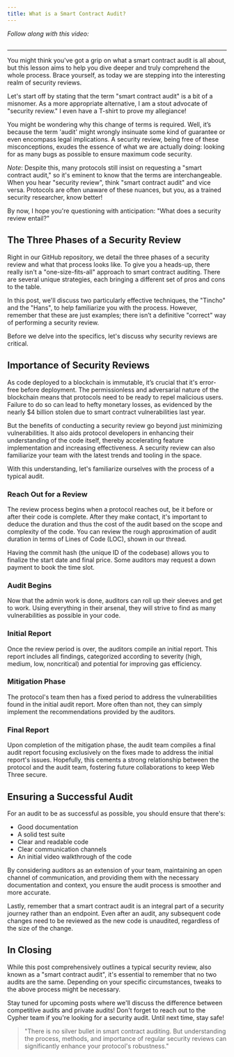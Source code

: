 ```yaml
---
title: What is a Smart Contract Audit?
---
```


_Follow along with this video:_

## 

---

You might think you've got a grip on what a smart contract audit is all about, but this lesson aims to help you dive deeper and truly comprehend the whole process. Brace yourself, as today we are stepping into the interesting realm of security reviews.

Let's start off by stating that the term "smart contract audit" is a bit of a misnomer. As a more appropriate alternative, I am a stout advocate of "security review." I even have a T-shirt to prove my allegiance!

You might be wondering why this change of terms is required. Well, it’s because the term 'audit' might wrongly insinuate some kind of guarantee or even encompass legal implications. A security review, being free of these misconceptions, exudes the essence of what we are actually doing: looking for as many bugs as possible to ensure maximum code security.

_Note_: Despite this, many protocols still insist on requesting a "smart contract audit," so it's eminent to know that the terms are interchangeable. When you hear "security review", think "smart contract audit" and vice versa. Protocols are often unaware of these nuances, but you, as a trained security researcher, know better!

By now, I hope you're questioning with anticipation: "What does a security review entail?"

## The Three Phases of a Security Review

Right in our GitHub repository, we detail the three phases of a security review and what that process looks like. To give you a heads-up, there really isn't a "one-size-fits-all" approach to smart contract auditing. There are several unique strategies, each bringing a different set of pros and cons to the table.

In this post, we'll discuss two particularly effective techniques, the "Tincho" and the "Hans", to help familiarize you with the process. However, remember that these are just examples; there isn’t a definitive "correct" way of performing a security review.

Before we delve into the specifics, let's discuss why security reviews are critical.

## Importance of Security Reviews

As code deployed to a blockchain is immutable, it’s crucial that it's error-free before deployment. The permissionless and adversarial nature of the blockchain means that protocols need to be ready to repel malicious users. Failure to do so can lead to hefty monetary losses, as evidenced by the nearly $4 billion stolen due to smart contract vulnerabilities last year.

But the benefits of conducting a security review go beyond just minimizing vulnerabilities. It also aids protocol developers in enhancing their understanding of the code itself, thereby accelerating feature implementation and increasing effectiveness. A security review can also familiarize your team with the latest trends and tooling in the space.

With this understanding, let's familiarize ourselves with the process of a typical audit.

### Reach Out for a Review

The review process begins when a protocol reaches out, be it before or after their code is complete. After they make contact, it's important to deduce the duration and thus the cost of the audit based on the scope and complexity of the code. You can review the rough approximation of audit duration in terms of Lines of Code (LOC), shown in our thread.

Having the commit hash (the unique ID of the codebase) allows you to finalize the start date and final price. Some auditors may request a down payment to book the time slot.

### Audit Begins

Now that the admin work is done, auditors can roll up their sleeves and get to work. Using everything in their arsenal, they will strive to find as many vulnerabilities as possible in your code.

### Initial Report

Once the review period is over, the auditors compile an initial report. This report includes all findings, categorized according to severity (high, medium, low, noncritical) and potential for improving gas efficiency.

### Mitigation Phase

The protocol's team then has a fixed period to address the vulnerabilities found in the initial audit report. More often than not, they can simply implement the recommendations provided by the auditors.

### Final Report

Upon completion of the mitigation phase, the audit team compiles a final audit report focusing exclusively on the fixes made to address the initial report's issues. Hopefully, this cements a strong relationship between the protocol and the audit team, fostering future collaborations to keep Web Three secure.

## Ensuring a Successful Audit

For an audit to be as successful as possible, you should ensure that there's:

- Good documentation
- A solid test suite
- Clear and readable code
- Clear communication channels
- An initial video walkthrough of the code

By considering auditors as an extension of your team, maintaining an open channel of communication, and providing them with the necessary documentation and context, you ensure the audit process is smoother and more accurate.

Lastly, remember that a smart contract audit is an integral part of a security journey rather than an endpoint. Even after an audit, any subsequent code changes need to be reviewed as the new code is unaudited, regardless of the size of the change.

## In Closing

While this post comprehensively outlines a typical security review, also known as a "smart contract audit", it's essential to remember that no two audits are the same. Depending on your specific circumstances, tweaks to the above process might be necessary.

Stay tuned for upcoming posts where we'll discuss the difference between competitive audits and private audits! Don't forget to reach out to the Cypher team if you're looking for a security audit. Until next time, stay safe!

> "There is no silver bullet in smart contract auditing. But understanding the process, methods, and importance of regular security reviews can significantly enhance your protocol's robustness."
